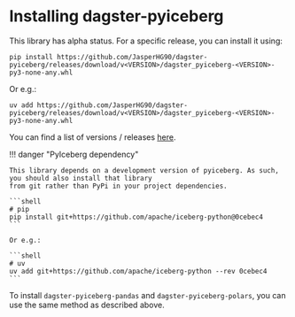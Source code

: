 # Installing dagster-pyiceberg

This library has alpha status. For a specific release, you can install it using:

```shell
pip install https://github.com/JasperHG90/dagster-pyiceberg/releases/download/v<VERSION>/dagster_pyiceberg-<VERSION>-py3-none-any.whl
```

Or e.g.:

```shell
uv add https://github.com/JasperHG90/dagster-pyiceberg/releases/download/v<VERSION>/dagster_pyiceberg-<VERSION>-py3-none-any.whl
```

You can find a list of versions / releases [here](https://github.com/JasperHG90/dagster-pyiceberg/releases).

!!! danger "PyIceberg dependency"

    This library depends on a development version of pyiceberg. As such, you should also install that library
    from git rather than PyPi in your project dependencies.

    ```shell
    # pip
    pip install git+https://github.com/apache/iceberg-python@0cebec4
    ```

    Or e.g.:

    ```shell
    # uv
    uv add git+https://github.com/apache/iceberg-python --rev 0cebec4
    ```

To install `dagster-pyiceberg-pandas` and `dagster-pyiceberg-polars`, you can use the same method as described above.
